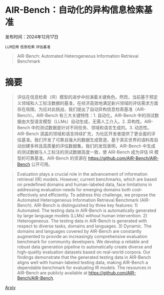 # AIR-Bench：自动化的异构信息检索基准

发布时间：2024年12月17日

`LLM应用` `信息检索` `评估基准`

> AIR-Bench: Automated Heterogeneous Information Retrieval Benchmark

# 摘要

> 评估在信息检索（IR）模型的进步中扮演着关键角色。然而，当前基于预定义领域和人工标注数据的基准，在经济高效地满足新兴领域的评估需求方面存在局限。为应对此挑战，我们提出了自动异构信息检索基准（AIR-Bench）。AIR-Bench 有三大关键特性：1. 自动化。AIR-Bench 中的测试数据由大型语言模型（LLMs）自动生成，无需人工介入。2. 异构性。AIR-Bench 中的测试数据是针对不同任务、领域和语言生成的。3. 动态性。AIR-Bench 涵盖的领域和语言持续扩充，为社区开发者提供了更全面的评估基准。我们开发了可靠且强大的数据生成管道，基于真实世界的语料库自动创建多样且高质量的评估数据集。我们的发现表明，AIR-Bench 中生成的测试数据与人工标注的测试数据高度一致，使 AIR-Bench 成为评估 IR 模型的可靠基准。AIR-Bench 的资源在 https://github.com/AIR-Bench/AIR-Bench 公开可用。

> Evaluation plays a crucial role in the advancement of information retrieval (IR) models. However, current benchmarks, which are based on predefined domains and human-labeled data, face limitations in addressing evaluation needs for emerging domains both cost-effectively and efficiently. To address this challenge, we propose the Automated Heterogeneous Information Retrieval Benchmark (AIR-Bench). AIR-Bench is distinguished by three key features: 1) Automated. The testing data in AIR-Bench is automatically generated by large language models (LLMs) without human intervention. 2) Heterogeneous. The testing data in AIR-Bench is generated with respect to diverse tasks, domains and languages. 3) Dynamic. The domains and languages covered by AIR-Bench are constantly augmented to provide an increasingly comprehensive evaluation benchmark for community developers. We develop a reliable and robust data generation pipeline to automatically create diverse and high-quality evaluation datasets based on real-world corpora. Our findings demonstrate that the generated testing data in AIR-Bench aligns well with human-labeled testing data, making AIR-Bench a dependable benchmark for evaluating IR models. The resources in AIR-Bench are publicly available at https://github.com/AIR-Bench/AIR-Bench.

[Arxiv](https://arxiv.org/abs/2412.13102)
